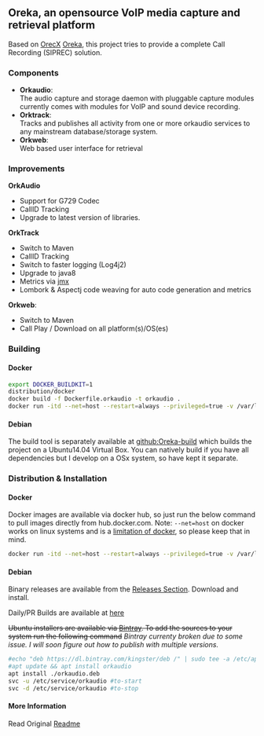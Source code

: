 ## Oreka, an opensource VoIP media capture and retrieval platform

Based on [OrecX](http://www.orecx.com/open-source/) [Oreka](https://github.com/OrecX/Oreka), this project tries to provide a complete Call Recording (SIPREC) solution.  

### Components
- **Orkaudio**:  
    The audio capture and storage daemon with pluggable capture modules currently comes with modules for VoIP and sound device recording.
- **Orktrack**:  
    Tracks and publishes all activity from one or more orkaudio services to any mainstream database/storage system.
- **Orkweb**:   
    Web based user interface for retrieval
    
### Improvements

**OrkAudio** 

- Support for G729 Codec  
- CallID Tracking   
- Upgrade to latest version of libraries.

**OrkTrack**

- Switch to Maven
- CallID Tracking   
- Switch to faster logging (Log4j2)
- Upgrade to java8
- Metrics via [jmx](https://metrics.dropwizard.io/4.1.2/)
- Lombork & Aspectj code weaving for auto code generation and metrics  

**Orkweb**:   
- Switch to Maven
- Call Play / Download on all platform(s)/OS(es)


### Building

#### Docker

```bash
export DOCKER_BUILDKIT=1
distribution/docker
docker build -f Dockerfile.orkaudio -t orkaudio .
docker run -itd --net=host --restart=always --privileged=true -v /var/log/orkaudio:/var/log/orkaudio --name orkaudio orkaudio
```

#### Debian

The build tool is separately available at [github:Oreka-build](https://github.com/voiceip/oreka-build) which builds the project on a Ubuntu14.04 Virtual Box. 
You can natively build if you have all dependencies but I develop on a OSx system, so have kept it separate.

### Distribution & Installation

#### Docker

Docker images are available via docker hub, so just run the below command to pull images directly from hub.docker.com. Note: `--net=host` on docker works on linux systems and is a [limitation of docker](https://docs.docker.com/network/host/), so please keep that in mind.

```bash
docker run -itd --net=host --restart=always --privileged=true -v /var/log/orkaudio:/var/log/orkaudio voiceip/orkaudio
```

#### Debian

Binary releases are available from the [Releases Section](https://github.com/voiceip/oreka/releases). Download and install.

Daily/PR Builds are available at [here](https://mega.nz/folder/lS4xDYYQ#TWvv_93UABurSMZddQ_ZHg)

~~Ubuntu installers are available via [Bintray](https://bintray.com/kingster/deb/oreka). To add the sources to your system run the following command~~  _Bintray currenty broken due to some issue. I will soon figure out how to publish with multiple versions._


```bash
#echo "deb https://dl.bintray.com/kingster/deb /" | sudo tee -a /etc/apt/sources.list.d/oreka.list
#apt update && apt install orkaudio
apt install ./orkaudio.deb
svc -u /etc/service/orkaudio #to-start
svc -d /etc/service/orkaudio #to-stop
```



#### More Information
Read Original [Readme](README.txt)
